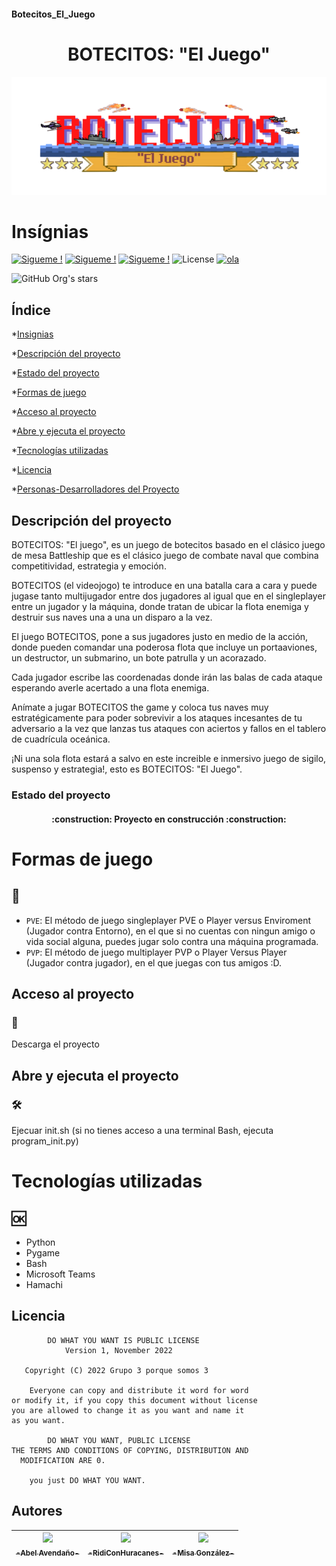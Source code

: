 #### Botecitos_El_Juego

<h1 align="center">BOTECITOS: "El Juego"</h1>

![BOTECITOS: el juego](https://github.com/AbelAvendanoArgueta/Botecitos_El_Juego/blob/main/recursos/imagenes/titulo_pant_inicial.png)

# Insígnias 

<p align="left">

[![Sigueme !](https://img.shields.io/badge/Sígueme-%40medusin__corales-red)](https://www.instagram.com/medusin_corales/)
[![Sigueme !](https://img.shields.io/badge/Sígueme-%40aosorio.13-blue)](https://instagram.com/aosorio.13?igshid=ZmVmZTY5ZGE=)
[![Sigueme !](https://img.shields.io/badge/Sígueme-%40gg__misa__e1-yellow)](https://instagram.com/gg_misa_e1?igshid=ZmVmZTY5ZGE=)
![ License](https://img.shields.io/badge/License-no%20hay-green)
[![ola](https://img.shields.io/badge/ola-%3AD-yellowgreen)](https://www.youtube.com/watch?v=dQw4w9WgXcQ)
</p>

![GitHub Org's stars](https://img.shields.io/github/stars/AbelAvendanoArgueta/Botecitos_El_Juego?style=social)

## Índice

*[Insignias](#Insígnias)

*[Descripción del proyecto](#Descripción-del-proyecto)

*[Estado del proyecto](#Estado-del-proyecto)

*[Formas de juego](#Formas-de-juego)

*[Acceso al proyecto](#Acceso-al-proyecto)

*[Abre y ejecuta el proyecto](#Abre-y-ejecuta-el-proyecto)

*[Tecnologías utilizadas](#Tecnologías-usadas)

*[Licencia](#Licencia)

*[Personas-Desarrolladores del Proyecto](#Autores)


## Descripción del proyecto

BOTECITOS: "El juego", es un juego de botecitos basado en el clásico juego de mesa Battleship que es el clásico juego de combate naval que combina competitividad, estrategia y emoción.

BOTECITOS (el videojogo) te introduce en una batalla cara a cara y puede jugase tanto multijugador entre dos jugadores al igual que en el singleplayer entre un jugador y la máquina, donde tratan de ubicar la flota enemiga y destruir sus naves una a una un disparo a la vez.

El juego BOTECITOS, pone a sus jugadores justo en medio de la acción, donde pueden comandar una poderosa flota que incluye un portaaviones, un destructor, un submarino, un bote patrulla y un acorazado.

Cada jugador escribe las coordenadas donde irán las balas de cada ataque esperando averle acertado a una flota enemiga.

Anímate a jugar BOTECITOS the game y coloca tus naves muy estratégicamente para poder sobrevivir a los ataques incesantes de tu adversario a la vez que lanzas tus ataques con aciertos y fallos en el tablero de cuadrícula oceánica.

¡Ni una sola flota estará a salvo en este increible e inmersivo juego de sigilo, suspenso y estrategia!, esto es BOTECITOS: "El Juego".

### Estado del proyecto
<h4 align="center">
:construction: Proyecto en construcción :construction:
</h4>

# Formas de juego
## :hammer:
- `PVE`: El método de juego singleplayer PVE o Player versus Enviroment (Jugador contra Entorno), en el que si no cuentas con ningun amigo o vida social alguna, puedes jugar solo contra una máquina programada.
- `PVP`: El método de juego multiplayer PVP o Player Versus Player (Jugador contra jugador), en el que juegas con tus amigos :D.

## Acceso al proyecto
### 📁 
Descarga el proyecto

## Abre y ejecuta el proyecto
### 🛠️ 
Ejecuar init.sh (si no tienes acceso a una terminal Bash, ejecuta program_init.py)

# Tecnologías utilizadas
## :ok:
- Python
- Pygame
- Bash
- Microsoft Teams
- Hamachi

## Licencia

```
        DO WHAT YOU WANT IS PUBLIC LICENSE
            Version 1, November 2022

   Copyright (C) 2022 Grupo 3 porque somos 3

    Everyone can copy and distribute it word for word 
or modify it, if you copy this document without license 
you are allowed to change it as you want and name it 
as you want.

        DO WHAT YOU WANT, PUBLIC LICENSE
THE TERMS AND CONDITIONS OF COPYING, DISTRIBUTION AND 
  MODIFICATION ARE 0.

    you just DO WHAT YOU WANT.
```

## Autores

| [<img src="https://avatars.githubusercontent.com/u/53498059?v=4" width=115><br><sub>-Abel Avendaño-</sub>](https://github.com/AbelAvendanoArgueta) |  [<img src="https://avatars.githubusercontent.com/u/118378677?v=4" width=115><br><sub>-RidiConHuracanes-</sub>](https://github.com/RidiConHuracanes) | [<img src="https://avatars.githubusercontent.com/u/117698707?v=4" width=115><br><sub>-Misa González-</sub>](https://github.com/ElMisaaa) |  
| :---: | :---: | :---: |
